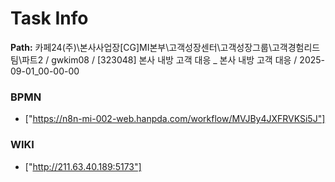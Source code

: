 # Task Info

**Path:** 카페24(주)\본사사업장\[CG]MI본부\고객성장센터\고객성장그룹\고객경험리드팀\파트2 / gwkim08 / [323048] 본사 내방 고객 대응 _ 본사 내방 고객 대응 / 2025-09-01_00-00-00

### BPMN
- ["https://n8n-mi-002-web.hanpda.com/workflow/MVJBy4JXFRVKSi5J"]

### WIKI
- ["http://211.63.40.189:5173"]


